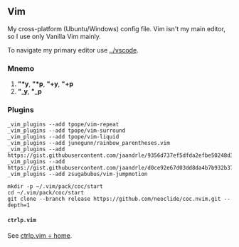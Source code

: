 ## Vim
My cross-platform (Ubuntu/Windows) config file. Vim isn't my main editor, so I use only Vanilla Vim mainly.

To navigate my primary editor use [../vscode](../vscode).

### Mnemo
1. __"*y__, __"*p__, __"+y__, __"+p__
1. __"\_y__, __"\_p__

### Plugins
```terminal
_vim_plugins --add tpope/vim-repeat
_vim_plugins --add tpope/vim-surround
_vim_plugins --add tpope/vim-liquid
_vim_plugins --add junegunn/rainbow_parentheses.vim
_vim_plugins --add https://gist.githubusercontent.com/jaandrle/9356d737ef5dfda2efbe50248d32cb78/raw/7f73e223b93d9cb889eecc77850604ebe7e102a3/cwordhi.vim
_vim_plugins --add https://gist.githubusercontent.com/jaandrle/d0ce92e67d03dd8da4b7b932b379b879/raw/b47b1260759d32823890c39df31909f386cc3f6c/vifm.vim
_vim_plugins --add zsugabubus/vim-jumpmotion

mkdir -p ~/.vim/pack/coc/start
cd ~/.vim/pack/coc/start
git clone --branch release https://github.com/neoclide/coc.nvim.git --depth=1
```

#### `ctrlp.vim`
See [ctrlp.vim ÷ home](http://ctrlpvim.github.io/ctrlp.vim/#installation).
